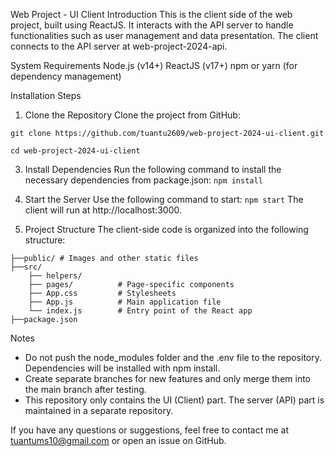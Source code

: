 Web Project - UI Client
Introduction
This is the client side of the web project, built using ReactJS. It interacts with the API server to handle functionalities such as user management and data presentation. The client connects to the API server at web-project-2024-api.

System Requirements
Node.js (v14+)
ReactJS (v17+)
npm or yarn (for dependency management)

Installation Steps
1. Clone the Repository
Clone the project from GitHub:

`git clone https://github.com/tuantu2609/web-project-2024-ui-client.git`

 `cd web-project-2024-ui-client`

3. Install Dependencies
Run the following command to install the necessary dependencies from package.json: `npm install`

4. Start the Server
Use the following command to start:
`npm start`
The client will run at http://localhost:3000.

5. Project Structure
The client-side code is organized into the following structure:
````
├──public/ # Images and other static files
├──src/
    ├── helpers/
    ├── pages/          # Page-specific components
    ├── App.css         # Stylesheets
    ├── App.js          # Main application file
    └── index.js        # Entry point of the React app
├──package.json
````

Notes
+ Do not push the node_modules folder and the .env file to the repository. Dependencies will be installed with npm install.
+ Create separate branches for new features and only merge them into the main branch after testing.
+ This repository only contains the UI (Client) part. The server (API) part is maintained in a separate repository.

If you have any questions or suggestions, feel free to contact me at tuantums10@gmail.com or open an issue on GitHub.
